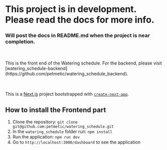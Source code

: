 # This project is in development. Please read the docs for more info.
### Will post the docs in README.md when the project is near completion.
<br>
<br>
This is the front end of the Watering schedule. For the backend, please visit [watering_schedule-backend](https://github.com/petmetic/watering_schedule_backend).
<br>
<br>
<br>

This is a [Next.js](https://nextjs.org/) project bootstrapped with [`create-next-app`](https://github.com/vercel/next.js/tree/canary/packages/create-next-app).

## How to install the Frontend part

1. Clone the repository: `git clone git@github.com:petmetic/watering_schedule.git`
2. In the `watering_schedule` folder run: `npm install`
3. Run the application: `npm run dev`
4. Go to `http://localhost:3000/dashboard` to see the application

